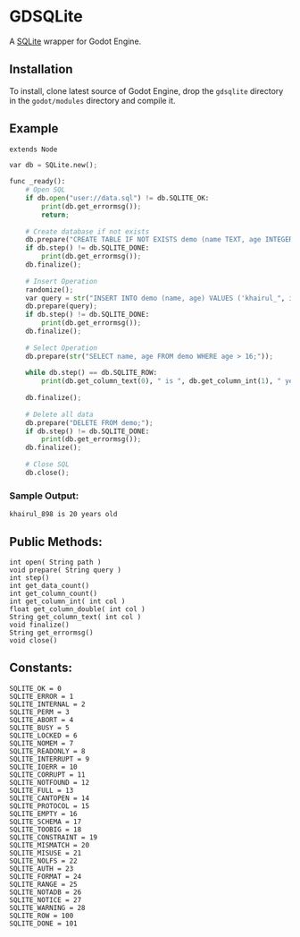 # GDSQLite

A [SQLite](https://www.sqlite.org/) wrapper for Godot Engine.

## Installation

To install, clone latest source of Godot Engine, drop the `gdsqlite` directory in the `godot/modules` directory and compile it.

## Example

```python
extends Node

var db = SQLite.new();

func _ready():
	# Open SQL
	if db.open("user://data.sql") != db.SQLITE_OK:
		print(db.get_errormsg());
		return;
	
	# Create database if not exists
	db.prepare("CREATE TABLE IF NOT EXISTS demo (name TEXT, age INTEGER);");
	if db.step() != db.SQLITE_DONE:
		print(db.get_errormsg());
	db.finalize();
	
	# Insert Operation
	randomize();
	var query = str("INSERT INTO demo (name, age) VALUES ('khairul_", int(rand_range(99,999)) ,"', '", int(rand_range(17,25)) ,"');");
	db.prepare(query);
	if db.step() != db.SQLITE_DONE:
		print(db.get_errormsg());
	db.finalize();
	
	# Select Operation
	db.prepare(str("SELECT name, age FROM demo WHERE age > 16;"));
	
	while db.step() == db.SQLITE_ROW:
		print(db.get_column_text(0), " is ", db.get_column_int(1), " years old");
	
	db.finalize();
	
	# Delete all data
	db.prepare("DELETE FROM demo;");
	if db.step() != db.SQLITE_DONE:
		print(db.get_errormsg());
	db.finalize();
	
	# Close SQL
	db.close();
```

### Sample Output:

```
khairul_898 is 20 years old
```

## Public Methods:
```
int open( String path )
void prepare( String query )
int step()
int get_data_count()
int get_column_count()
int get_column_int( int col )
float get_column_double( int col )
String get_column_text( int col )
void finalize()
String get_errormsg()
void close()
```
## Constants:
```
SQLITE_OK = 0
SQLITE_ERROR = 1
SQLITE_INTERNAL = 2
SQLITE_PERM = 3
SQLITE_ABORT = 4
SQLITE_BUSY = 5
SQLITE_LOCKED = 6
SQLITE_NOMEM = 7
SQLITE_READONLY = 8
SQLITE_INTERRUPT = 9
SQLITE_IOERR = 10
SQLITE_CORRUPT = 11
SQLITE_NOTFOUND = 12
SQLITE_FULL = 13
SQLITE_CANTOPEN = 14
SQLITE_PROTOCOL = 15
SQLITE_EMPTY = 16
SQLITE_SCHEMA = 17
SQLITE_TOOBIG = 18
SQLITE_CONSTRAINT = 19
SQLITE_MISMATCH = 20
SQLITE_MISUSE = 21
SQLITE_NOLFS = 22
SQLITE_AUTH = 23
SQLITE_FORMAT = 24
SQLITE_RANGE = 25
SQLITE_NOTADB = 26
SQLITE_NOTICE = 27
SQLITE_WARNING = 28
SQLITE_ROW = 100
SQLITE_DONE = 101
```
